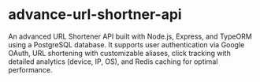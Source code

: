 # advance-url-shortner-api
An advanced URL Shortener API built with Node.js, Express, and TypeORM using a PostgreSQL database. It supports user authentication via Google OAuth, URL shortening with customizable aliases, click tracking with detailed analytics (device, IP, OS), and Redis caching for optimal performance.
